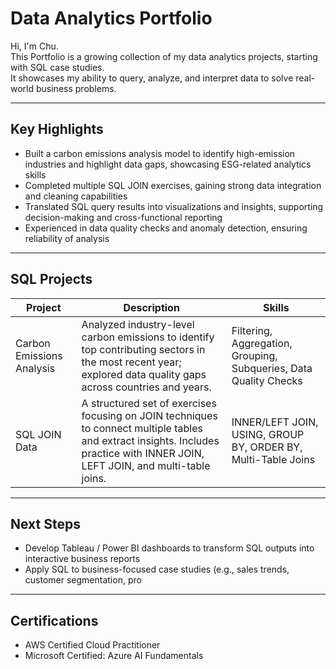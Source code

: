 # Data Analytics Portfolio  

Hi, I'm Chu.  
This Portfolio is a growing collection of my data analytics projects, starting with SQL case studies.  
It showcases my ability to query, analyze, and interpret data to solve real-world business problems.  

---

## Key Highlights  
* Built a carbon emissions analysis model to identify high-emission industries and highlight data gaps, showcasing ESG-related analytics skills  
* Completed multiple SQL JOIN exercises, gaining strong data integration and cleaning capabilities  
* Translated SQL query results into visualizations and insights, supporting decision-making and cross-functional reporting  
* Experienced in data quality checks and anomaly detection, ensuring reliability of analysis  

---

## SQL Projects  

| Project | Description | Skills |
| --- | --- | --- |
| Carbon Emissions Analysis | Analyzed industry-level carbon emissions to identify top contributing sectors in the most recent year; explored data quality gaps across countries and years. | Filtering, Aggregation, Grouping, Subqueries, Data Quality Checks |
| SQL JOIN Data | A structured set of exercises focusing on JOIN techniques to connect multiple tables and extract insights. Includes practice with INNER JOIN, LEFT JOIN, and multi-table joins. | INNER/LEFT JOIN, USING, GROUP BY, ORDER BY, Multi-Table Joins |

---

## Next Steps  
* Develop Tableau / Power BI dashboards to transform SQL outputs into interactive business reports  
* Apply SQL to business-focused case studies (e.g., sales trends, customer segmentation, pro


---

## Certifications  
* AWS Certified Cloud Practitioner  
* Microsoft Certified: Azure AI Fundamentals  
